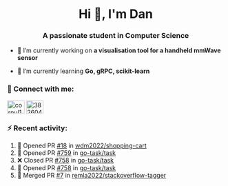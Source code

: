 <h1 align="center">Hi 👋, I'm Dan</h1>
<h3 align="center">A passionate student in Computer Science</h3>

- 🔭 I’m currently working on **a visualisation tool for a handheld mmWave sensor**

- 🌱 I’m currently learning **Go, gRPC, scikit-learn**

### :rocket: Connect with me:</h3>
<p align="left">
<a href="https://linkedin.com/in/cornul11" target="blank"><img align="center" src="https://raw.githubusercontent.com/rahuldkjain/github-profile-readme-generator/master/src/images/icons/Social/linked-in-alt.svg" alt="cornul11" height="30" width="40" /></a>
<a href="https://stackoverflow.com/users/3826046" target="blank"><img align="center" src="https://raw.githubusercontent.com/rahuldkjain/github-profile-readme-generator/master/src/images/icons/Social/stack-overflow.svg" alt="3826046" height="30" width="40" /></a>
</p>

### :zap: Recent activity:
<!--START_SECTION:activity-->
1. 💪 Opened PR [#18](https://github.com/wdm2022/shopping-cart/pull/18) in [wdm2022/shopping-cart](https://github.com/wdm2022/shopping-cart)
2. 💪 Opened PR [#759](https://github.com/go-task/task/pull/759) in [go-task/task](https://github.com/go-task/task)
3. ❌ Closed PR [#758](https://github.com/go-task/task/pull/758) in [go-task/task](https://github.com/go-task/task)
4. 💪 Opened PR [#758](https://github.com/go-task/task/pull/758) in [go-task/task](https://github.com/go-task/task)
5. 🎉 Merged PR [#7](https://github.com/remla2022/stackoverflow-tagger/pull/7) in [remla2022/stackoverflow-tagger](https://github.com/remla2022/stackoverflow-tagger)
<!--END_SECTION:activity-->
